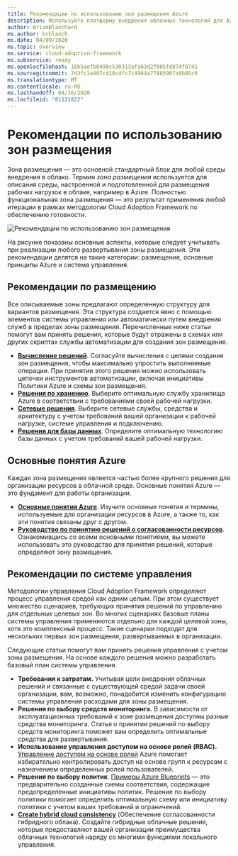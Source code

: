 ```yaml
---
title: Рекомендации по использованию зон размещения Azure
description: Используйте платформу внедрения облачных технологий для Azure, чтобы узнать о том, как зона размещения предоставляет базовый Стандартный блок любой среды внедрения в облако.
author: BrianBlanchard
ms.author: brblanch
ms.date: 04/09/2020
ms.topic: overview
ms.service: cloud-adoption-framework
ms.subservice: ready
ms.openlocfilehash: 18b5aefb0498c530313afa63d2f005fd874f8741
ms.sourcegitcommit: 7d3fc1e407cd18c4fc7c4964a77885907a9b85c0
ms.translationtype: MT
ms.contentlocale: ru-RU
ms.lasthandoff: 04/16/2020
ms.locfileid: "81121822"
---
```

# <a name="landing-zone-considerations"></a>Рекомендации по использованию зон размещения

Зона размещения — это основной стандартный блок для любой среды внедрения в облако. Термин *зона размещения* используется для описания среды, настроенной и подготовленной для размещения рабочих нагрузок в облаке, например в Azure. Полностью функциональная зона размещения — это результат применения любой итерации в рамках методологии Cloud Adoption Framework по обеспечению готовности.

![Рекомендации по использованию зон размещения](../../_images/ready/landing-zone-considerations.png)

На рисунке показаны основные аспекты, которые следует учитывать при реализации любого развертывания зоны размещения. Эти рекомендации делятся на такие категории: размещение, основные принципы Azure и система управления.

## <a name="hosting-considerations"></a>Рекомендации по размещению

Все описываемые зоны предлагают определенную структуру для вариантов размещения. Эта структура создается явно с помощью элементов системы управления или автоматически путем внедрения служб в пределах зоны размещения. Перечисленные ниже статьи помогут вам принять решения, которые будут отражены в схемах или других скриптах службы автоматизации для создания зон размещения.

- **[Вычисление решений](./compute-options.md)**. Согласуйте вычисления с целями создания зон размещения, чтобы максимально упростить выполняемые операции. При принятии этого решения можно использовать цепочки инструментов автоматизации, включая инициативы Политики Azure и схемы зон размещения.
- **[Решения по хранению](./storage-options.md)**. Выберите оптимальную службу хранилища Azure в соответствии с требованиями своей рабочей нагрузки.
- **[Сетевые решения](./networking-options.md)**. Выберите сетевые службы, средства и архитектуру с учетом требований вашей организации к рабочей нагрузке, системе управления и подключению.
- **[Решения для базы данных](./data-options.md)**. Определите оптимальную технологию базы данных с учетом требований вашей рабочей нагрузки.

## <a name="azure-fundamentals"></a>Основные понятия Azure

Каждая зона размещения является частью более крупного решения для организации ресурсов в облачной среде. Основные понятия Azure — это фундамент для работы организации.

- **[Основные понятия Azure](./fundamental-concepts.md)**. Изучите основные понятия и термины, используемые для организации ресурсов в Azure, а также то, как эти понятия связаны друг с другом.
- **[Руководство по принятию решений о согласованности ресурсов](../../decision-guides/resource-consistency/index.md)**. Ознакомившись со всеми основными понятиями, вы можете использовать это руководство для принятия решений, которые определяют зону размещения.

## <a name="governance-considerations"></a>Рекомендации по системе управления

Методологии управления Cloud Adoption Framework определяют процесс управления средой как одним целым. При этом существует множество сценариев, требующих принятия решений по управлению для отдельных целевых зон. Во многих сценариях базовые планы системы управления применяются отдельно для каждой целевой зоны, хотя это комплексный процесс. Такие сценарии подходят для нескольких первых зон размещения, развертываемых в организации.

Следующие статьи помогут вам принять решения управления с учетом зоны размещения. На основе каждого решения можно разработать базовый план системы управления.

- **Требования к затратам.** Учитывая цели внедрения облачных решений и связанные с существующей средой задачи своей организации, вам, возможно, понадобится изменить конфигурацию системы управления расходами для зоны размещения.
- **Решения по выбору средств мониторинга.** В зависимости от эксплуатационных требований к зоне размещения доступны разные средства мониторинга. Статья о принятии решений по выбору средств мониторинга поможет вам определить оптимальные средства для развертывания.
- **Использование управления доступом на основе ролей (RBAC).** [Управление доступом на основе ролей](../considerations/roles.md) Azure помогает избирательно контролировать доступ на основе групп к ресурсам c назначением определенных ролей пользователей.
- **Решения по выбору политик**. [Примеры Azure Blueprints](https://docs.microsoft.com/azure/governance/blueprints/samples) — это предварительно созданные схемы соответствия, содержащие предопределенные инициативы политик. Решение по выбору политики помогает определить оптимальную схему или инициативу политики с учетом ваших требований и ограничений.
- **[Create hybrid cloud consistency](./hybrid-consistency.md)** (Обеспечение согласованности гибридного облака). Создайте гибридные облачные решения, которые предоставляют вашей организации преимущества облачных технологий наряду со многими функциями локального управления.

